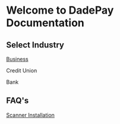 # Welcome to DadePay Documentation

## Select Industry 

[Business](https://dadesystems.github.io/HelpDocumentation/Business.html)

Credit Union 

Bank 



## FAQ's

[Scanner Installation](https://dadesystems.github.io/HelpDocumentation/ScannerInstallation.html)

